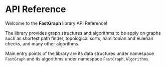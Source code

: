 # API Reference

Welcome to the **FastGraph** library API Reference!

The library provides graph structures and algorithms to be apply on graphs such as shortest path finder, topological sorts, hamiltonian and eulerian checks, and many other algorithms.

Main entry points of the library are its data structures under namespace `FastGraph` and its algorithms under namespace `FastGraph.Algorithms`.